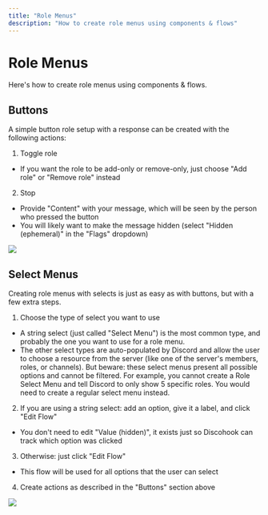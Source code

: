 ```yaml
---
title: "Role Menus"
description: "How to create role menus using components & flows"
---
```


# Role Menus

Here's how to create role menus using components & flows.

## Buttons

A simple button role setup with a response can be created with the following actions:

1. Toggle role
 - If you want the role to be add-only or remove-only, just choose "Add role" or "Remove role" instead
2. Stop
 - Provide "Content" with your message, which will be seen by the person who pressed the button
 - You will likely want to make the message hidden (select "Hidden (ephemeral)" in the "Flags" dropdown)

![](discohook://help/role_menu_button.png)

## Select Menus

Creating role menus with selects is just as easy as with buttons, but with a few extra steps.

1. Choose the type of select you want to use
 - A string select (just called "Select Menu") is the most common type, and probably the one you want to use for a role menu.
 - The other select types are auto-populated by Discord and allow the user to choose a resource from the server (like one of the server's members, roles, or channels). But beware: these select menus present all possible options and cannot be filtered. For example, you cannot create a Role Select Menu and tell Discord to only show 5 specific roles. You would need to create a regular select menu instead.
2. If you are using a string select: add an option, give it a label, and click "Edit Flow"
 - You don't need to edit "Value (hidden)", it exists just so Discohook can track which option was clicked
3. Otherwise: just click "Edit Flow"
 - This flow will be used for all options that the user can select
4. Create actions as described in the "Buttons" section above

![](discohook://help/select_options.png)
